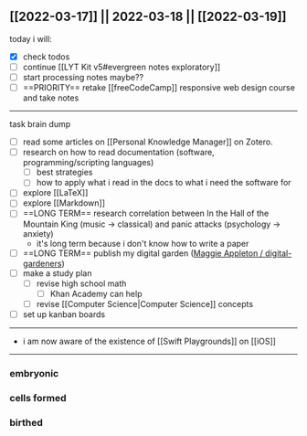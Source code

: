 [[2022-03-17]] || 2022-03-18 || [[2022-03-19]]
---
today i will:
- [x] check todos
- [ ] continue [[LYT Kit v5#evergreen notes exploratory]]
- [ ] start processing notes maybe??
- [ ] ==PRIORITY== retake [[freeCodeCamp]] responsive web design course and take notes
---
task brain dump
- [ ] read some articles on [[Personal Knowledge Manager]] on Zotero.
- [ ] research on how to read documentation (software, programming/scripting languages)
	- [ ] best strategies
	- [ ] how to apply what i read in the docs to what i need the software for
- [ ] explore [[LaTeX]]
- [ ] explore [[Markdown]]
- [ ] ==LONG TERM== research correlation between In the Hall of the Mountain King (music -> classical) and panic attacks (psychology -> anxiety)
	- it's long term because i don't know how to write a paper
- [ ] ==LONG TERM== publish my digital garden ([Maggie Appleton / digital-gardeners](https://github.com/MaggieAppleton/digital-gardeners))
- [ ] make a study plan
	- [ ] revise high school math
		- [ ] Khan Academy can help
	- [ ] revise [[Computer Science|Computer Science]] concepts
- [ ] set up kanban boards

---
- i am now aware of the existence of [[Swift Playgrounds]] on [[iOS]]
---

### embryonic

### cells formed

### birthed